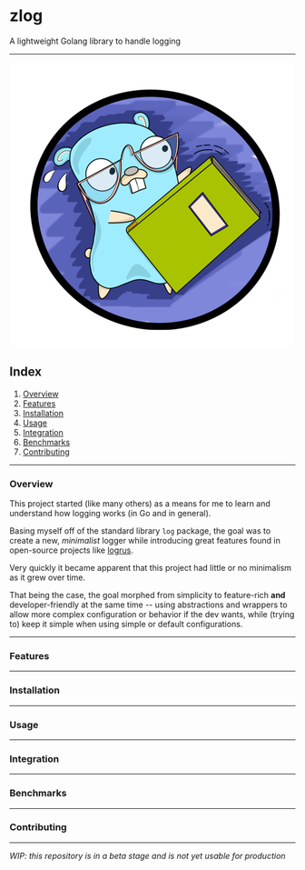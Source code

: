 # zlog
A lightweight Golang library to handle logging 

_________________________

<p align="center">
  <img src="https://github.com/ZalgoNoise/zlog/raw/media/img/LoggerGopher-small.png" />
</p>


## Index

1. [Overview](#overview)
1. [Features](#features)
1. [Installation](#installation)
1. [Usage](#usage)
1. [Integration](#integration)
1. [Benchmarks](#benchmarks)
1. [Contributing](#contributing)

_________________


### Overview 


This project started (like many others) as a means for me to learn and understand how logging works (in Go and in general).

Basing myself off of the standard library `log` package, the goal was to create a new, _minimalist_ logger while introducing great features found in open-source projects like [logrus](https://github.com/sirupsen/logrus).

Very quickly it became apparent that this project had little or no minimalism as it grew over time.

That being the case, the goal morphed from simplicity to feature-rich **and** developer-friendly at the same time -- using abstractions and wrappers to allow more complex configuration or behavior if the dev wants, while (trying to) keep it simple when using simple or default configurations. 
 
_________________


### Features

________________


### Installation

_________________

### Usage

_______________

### Integration

_______________


### Benchmarks

______________

### Contributing

_____________


_WIP: this repository is in a beta stage and is not yet usable for production_
